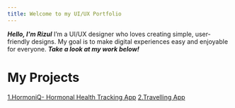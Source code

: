 ```yaml
---
title: Welcome to my UI/UX Portfolio
---
```

***Hello,
I'm Rizul***
I’m a UI/UX designer who loves creating simple, user-friendly designs. 
My goal is to make digital experiences easy and enjoyable for everyone.
***Take a look at my work below!***

# My Projects
[1.HormoniQ- Hormonal Health Tracking App](hormoniQ.md)
[2.Travelling App](travelling_app.md)
